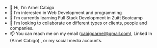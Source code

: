 - 👋 Hi, I’m Arnel Cabigo
- 👀 I’m interested in Web Development and programming
- 🌱 I’m currently learning Full Stack Development in Zuitt Bootcamp
- 💞️ I’m looking to collaborate on  different types or clients, people and companies.
- 📫 You can reach me on my email (cabigoarnel@gmail.com), Linked In (Arnel Cabigo) , or my social media accounts.

<!---
nlcabgo/nlcabgo is a ✨ special ✨ repository because its `README.md` (this file) appears on your GitHub profile.
You can click the Preview link to take a look at your changes.
--->

